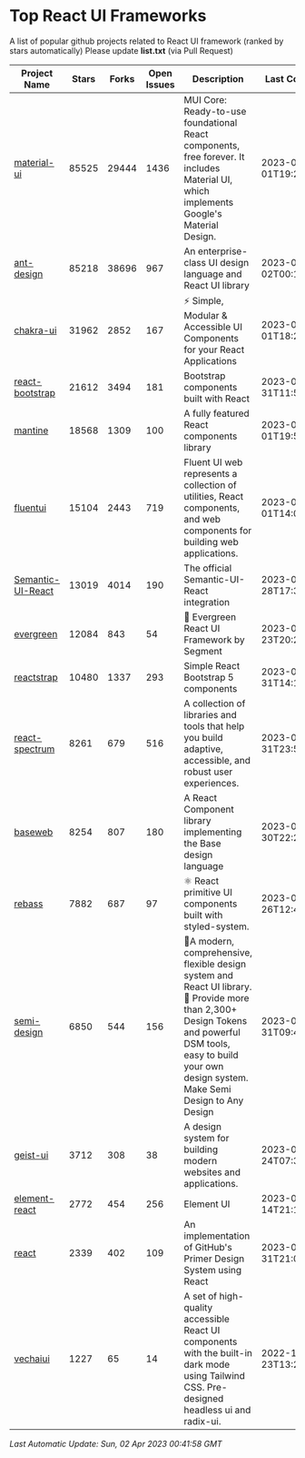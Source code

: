 # Top React UI Frameworks

A list of popular github projects related to React UI framework (ranked by stars automatically)
Please update **list.txt** (via Pull Request)

| Project Name | Stars | Forks | Open Issues | Description | Last Commit |
| ------------ | ----- | ----- | ----------- | ----------- | ----------- |
| [material-ui](https://github.com/mui/material-ui) |85525|29444|1436|MUI Core: Ready-to-use foundational React components, free forever. It includes Material UI, which implements Google&#39;s Material Design.|2023-04-01T19:22:49Z|
| [ant-design](https://github.com/ant-design/ant-design) |85218|38696|967|An enterprise-class UI design language and React UI library|2023-04-02T00:17:59Z|
| [chakra-ui](https://github.com/chakra-ui/chakra-ui) |31962|2852|167|⚡️ Simple, Modular &amp; Accessible UI Components for your React Applications|2023-04-01T18:29:31Z|
| [react-bootstrap](https://github.com/react-bootstrap/react-bootstrap) |21612|3494|181|Bootstrap components built with React|2023-03-31T11:52:25Z|
| [mantine](https://github.com/mantinedev/mantine) |18568|1309|100|A fully featured React components library|2023-04-01T19:54:47Z|
| [fluentui](https://github.com/microsoft/fluentui) |15104|2443|719|Fluent UI web represents a collection of utilities, React components, and web components for building web applications.|2023-04-01T14:09:09Z|
| [Semantic-UI-React](https://github.com/Semantic-Org/Semantic-UI-React) |13019|4014|190|The official Semantic-UI-React integration|2023-02-28T17:34:52Z|
| [evergreen](https://github.com/segmentio/evergreen) |12084|843|54|🌲 Evergreen React UI Framework by Segment|2023-03-23T20:27:28Z|
| [reactstrap](https://github.com/reactstrap/reactstrap) |10480|1337|293|Simple React Bootstrap 5 components|2023-03-31T14:13:03Z|
| [react-spectrum](https://github.com/adobe/react-spectrum) |8261|679|516|A collection of libraries and tools that help you build adaptive, accessible, and robust user experiences.|2023-03-31T23:50:13Z|
| [baseweb](https://github.com/uber/baseweb) |8254|807|180|A React Component library implementing the Base design language|2023-03-30T22:27:50Z|
| [rebass](https://github.com/rebassjs/rebass) |7882|687|97|:atom_symbol: React primitive UI components built with styled-system.|2023-01-26T12:47:44Z|
| [semi-design](https://github.com/DouyinFE/semi-design) |6850|544|156|🚀A modern, comprehensive, flexible design system and React UI library. 🎨 Provide more than 2,300+ Design Tokens and powerful DSM tools, easy to build your own design system. Make Semi Design to Any Design|2023-03-31T09:43:29Z|
| [geist-ui](https://github.com/geist-org/geist-ui) |3712|308|38|A design system for building modern websites and applications.|2023-02-24T07:30:40Z|
| [element-react](https://github.com/ElemeFE/element-react) |2772|454|256|Element UI|2023-01-14T21:13:08Z|
| [react](https://github.com/primer/react) |2339|402|109|An implementation of GitHub&#39;s Primer Design System using React|2023-03-31T21:06:02Z|
| [vechaiui](https://github.com/vechai/vechaiui) |1227|65|14|A set of high-quality accessible React UI components with the built-in dark mode using Tailwind CSS. Pre-designed headless ui and radix-ui.|2022-12-23T13:29:41Z|

*Last Automatic Update: Sun, 02 Apr 2023 00:41:58 GMT*